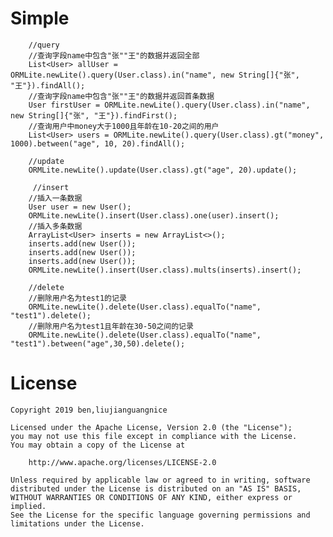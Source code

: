 # Simple
```
    //query
    //查询字段name中包含"张""王"的数据并返回全部
    List<User> allUser = ORMLite.newLite().query(User.class).in("name", new String[]{"张", "王"}).findAll();
    //查询字段name中包含"张""王"的数据并返回首条数据
    User firstUser = ORMLite.newLite().query(User.class).in("name", new String[]{"张", "王"}).findFirst();
    //查询用户中money大于1000且年龄在10-20之间的用户
    List<User> users = ORMLite.newLite().query(User.class).gt("money", 1000).between("age", 10, 20).findAll();

    //update
    ORMLite.newLite().update(User.class).gt("age", 20).update();

     //insert
    //插入一条数据
    User user = new User();
    ORMLite.newLite().insert(User.class).one(user).insert();
    //插入多条数据
    ArrayList<User> inserts = new ArrayList<>();
    inserts.add(new User());
    inserts.add(new User());
    inserts.add(new User());
    ORMLite.newLite().insert(User.class).mults(inserts).insert();

    //delete
    //删除用户名为test1的记录
    ORMLite.newLite().delete(User.class).equalTo("name", "test1").delete();
    //删除用户名为test1且年龄在30-50之间的记录
    ORMLite.newLite().delete(User.class).equalTo("name", "test1").between("age",30,50).delete();
```
# License

    Copyright 2019 ben,liujianguangnice

    Licensed under the Apache License, Version 2.0 (the "License");
    you may not use this file except in compliance with the License.
    You may obtain a copy of the License at

        http://www.apache.org/licenses/LICENSE-2.0

    Unless required by applicable law or agreed to in writing, software
    distributed under the License is distributed on an "AS IS" BASIS,
    WITHOUT WARRANTIES OR CONDITIONS OF ANY KIND, either express or implied.
    See the License for the specific language governing permissions and
    limitations under the License.
